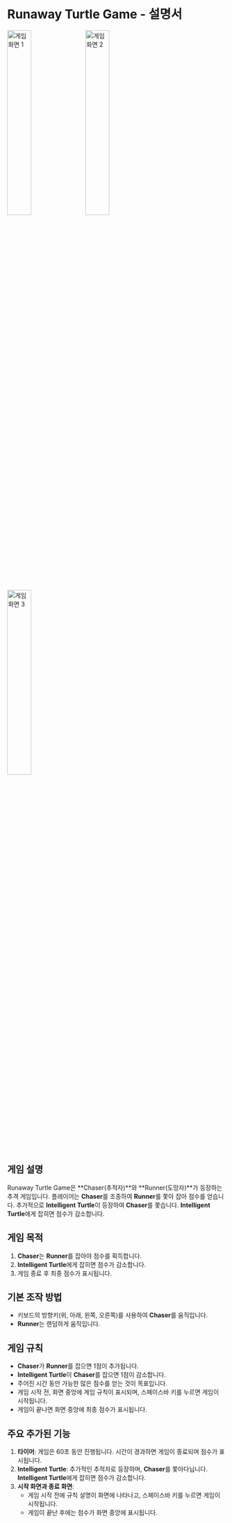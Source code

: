 # Runaway Turtle Game - 설명서

<div>
    <img src="https://github.com/se-zero/seyeong/blob/main/week%204/turtle_runaway1.png" alt="게임 화면 1" width="33%" style="margin-right: 10px;"/>
    <img src="https://github.com/se-zero/seyeong/blob/main/week%204/turtle_runaway2.png" alt="게임 화면 2" width="33%" style="margin-right: 10px;"/>
    <img src="https://github.com/se-zero/seyeong/blob/main/week%204/turtle_runaway3.png" alt="게임 화면 3" width="33%" />
</div>

## 게임 설명
Runaway Turtle Game은 **Chaser(추적자)**와 **Runner(도망자)**가 등장하는 추격 게임입니다. 플레이어는 **Chaser**를 조종하여 **Runner**를 쫓아 잡아 점수를 얻습니다. 추가적으로 **Intelligent Turtle**이 등장하여 **Chaser**를 쫓습니다. **Intelligent Turtle**에게 잡히면 점수가 감소합니다.

## 게임 목적
1. **Chaser**는 **Runner**를 잡아야 점수를 획득합니다.
2. **Intelligent Turtle**에게 잡히면 점수가 감소합니다.
3. 게임 종료 후 최종 점수가 표시됩니다.

## 기본 조작 방법
- 키보드의 방향키(위, 아래, 왼쪽, 오른쪽)를 사용하여 **Chaser**를 움직입니다.
- **Runner**는 랜덤하게 움직입니다.

## 게임 규칙
- **Chaser**가 **Runner**를 잡으면 1점이 추가됩니다.
- **Intelligent Turtle**이 **Chaser**를 잡으면 1점이 감소합니다.
- 주어진 시간 동안 가능한 많은 점수를 얻는 것이 목표입니다.
- 게임 시작 전, 화면 중앙에 게임 규칙이 표시되며, 스페이스바 키를 누르면 게임이 시작됩니다.
- 게임이 끝나면 화면 중앙에 최종 점수가 표시됩니다.

## 주요 추가된 기능
1. **타이머**: 게임은 60초 동안 진행됩니다. 시간이 경과하면 게임이 종료되며 점수가 표시됩니다.
2. **Intelligent Turtle**: 추가적인 추적자로 등장하며, **Chaser**를 쫓아다닙니다. **Intelligent Turtle**에게 잡히면 점수가 감소합니다.
3. **시작 화면과 종료 화면**: 
   - 게임 시작 전에 규칙 설명이 화면에 나타나고, 스페이스바 키를 누르면 게임이 시작됩니다.
   - 게임이 끝난 후에는 점수가 화면 중앙에 표시됩니다.

